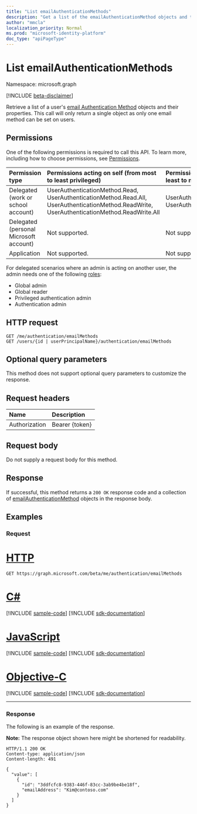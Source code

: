 ```yaml
---
title: "List emailAuthenticationMethods"
description: "Get a list of the emailAuthenticationMethod objects and their properties."
author: "mmcla"
localization_priority: Normal
ms.prod: "microsoft-identity-platform"
doc_type: "apiPageType"
---
```


# List emailAuthenticationMethods
Namespace: microsoft.graph

[!INCLUDE [beta-disclaimer](../../includes/beta-disclaimer.md)]

Retrieve a list of a user's [email Authentication Method](../resources/emailauthenticationmethod.md) objects and their properties. This call will only return a single object as only one email method can be set on users.

## Permissions
One of the following permissions is required to call this API. To learn more, including how to choose permissions, see [Permissions](/graph/permissions-reference).

|Permission type|Permissions acting on self (from most to least privileged)|Permissions acting on others (from least to most privileged)|
|:---|:---|:--|
|Delegated (work or school account)|UserAuthenticationMethod.Read, UserAuthenticationMethod.Read.All, UserAuthenticationMethod.ReadWrite, UserAuthenticationMethod.ReadWrite.All|UserAuthenticationMethod.Read.All, UserAuthenticationMethod.ReadWrite.All
|Delegated (personal Microsoft account)|Not supported.|Not supported.
|Application|Not supported.|Not supported.

For delegated scenarios where an admin is acting on another user, the admin needs one of the following [roles](/azure/active-directory/users-groups-roles/directory-assign-admin-roles#available-roles):

* Global admin
* Global reader
* Privileged authentication admin
* Authentication admin

## HTTP request

<!-- {
  "blockType": "ignored"
}
-->
``` http
GET /me/authentication/emailMethods
GET /users/{id | userPrincipalName}/authentication/emailMethods
```

## Optional query parameters
This method does not support optional query parameters to customize the response.

## Request headers
|Name|Description|
|:---|:---|
|Authorization|Bearer {token}|

## Request body
Do not supply a request body for this method.

## Response

If successful, this method returns a `200 OK` response code and a collection of [emailAuthenticationMethod](../resources/emailauthenticationmethod.md) objects in the response body.

## Examples

### Request

# [HTTP](#tab/http)
<!-- {
  "blockType": "request",
  "name": "get_emailauthenticationmethod"
}
-->
``` http
GET https://graph.microsoft.com/beta/me/authentication/emailMethods
```
# [C#](#tab/csharp)
[!INCLUDE [sample-code](../includes/snippets/csharp/get-emailauthenticationmethod-csharp-snippets.md)]
[!INCLUDE [sdk-documentation](../includes/snippets/snippets-sdk-documentation-link.md)]

# [JavaScript](#tab/javascript)
[!INCLUDE [sample-code](../includes/snippets/javascript/get-emailauthenticationmethod-javascript-snippets.md)]
[!INCLUDE [sdk-documentation](../includes/snippets/snippets-sdk-documentation-link.md)]

# [Objective-C](#tab/objc)
[!INCLUDE [sample-code](../includes/snippets/objc/get-emailauthenticationmethod-objc-snippets.md)]
[!INCLUDE [sdk-documentation](../includes/snippets/snippets-sdk-documentation-link.md)]

---



### Response
The following is an example of the response.

**Note:** The response object shown here might be shortened for readability.
<!-- {
  "blockType": "response",
  "truncated": true,
  "@odata.type": "Collection(microsoft.graph.emailAuthenticationMethod)"
}
-->
``` http
HTTP/1.1 200 OK
Content-type: application/json
Content-length: 491

{
  "value": [
    {
      "id": "3ddfcfc8-9383-446f-83cc-3ab9be4be18f",
      "emailAddress": "Kim@contoso.com"
    }
  ]
}
```

